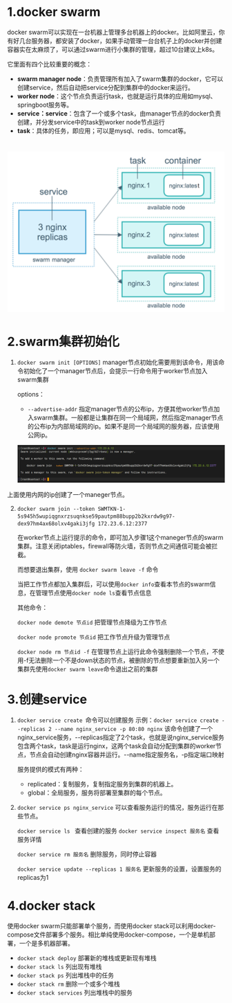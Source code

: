 # 1.docker swarm

docker swarm可以实现在一台机器上管理多台机器上的docker。比如阿里云，你有好几台服务器，都安装了docker，如果手动管理一台台机子上的docker并创建容器实在太麻烦了，可以通过swarm进行小集群的管理，超过10台建议上k8s。

它里面有四个比较重要的概念：

- **swarm manager node**：负责管理所有加入了swarm集群的docker，它可以创建service，然后自动把service分配到集群中的docker来运行。
- **worker node**：这个节点负责运行task，也就是运行具体的应用如mysql、springboot服务等。
- **service：service**：包含了一个或多个task，由manager节点的docker负责创建，并分发service中的task到worker node节点运行
- **task**：具体的任务，即应用；可以是mysql、redis、tomcat等。

# <img src="images/image-20230410171921896.png" alt="image-20230410171921896"  />

# 2.swarm集群初始化

1. `docker swarm init [OPTIONS]` manager节点初始化需要用到该命令，用该命令初始化了一个manager节点后，会提示一行命令用于worker节点加入swarm集群

    options：

    - `--advertise-addr` 指定manager节点的公布ip，方便其他worker节点加入swarm集群。一般都是让集群在同一个局域网，然后指定manager节点的公布ip为内部局域网的ip。如果不是同一个局域网的服务器，应该使用公网ip。

    ![image-20230410174245321](images/image-20230410174245321.png)

上面使用内网的ip创建了一个maneger节点。

2. `docker swarm join --token SWMTKN-1-5s945h5wupiqgnxrzsuqnkse59pautpm88bupp2b2kxrdw9g97-dex97hm4ax68olxv4gaki3jfg 172.23.6.12:2377` 

    在worker节点上运行提示的命令，即可加入步骤1这个maneger节点的swarm集群。注意关闭iptables，firewall等防火墙，否则节点之间通信可能会被拦截。

    而想要退出集群，使用 `docker swarm leave -f` 命令

    当把工作节点都加入集群后，可以使用`docker info`查看本节点的swarm信息，在管理节点使用`docker node ls`查看节点信息

    其他命令：

    `docker node demote 节点id` 把管理节点降级为工作节点

    `docker node promote 节点id` 把工作节点升级为管理节点

    `docker node rm 节点id -f` 在管理节点上运行此命令强制删除一个节点，不使用-f无法删除一个不是down状态的节点，被删除的节点想要重新加入另一个集群先使用`docker swarm leave`命令退出之前的集群

    

# 3.创建service

1. `docker service create `命令可以创建服务
    示例：`docker service create --replicas 2 --name nginx_service -p 80:80 nginx`
    该命令创建了一个nginx_service服务，--replicas指定了2个task，也就是说nginx_service服务包含两个task，task是运行nginx，这两个task会自动分配到集群的worker节点，节点会自动创建nginx容器并运行。--name指定服务名，-p指定端口映射

    服务提供的模式有两种：
    
    - replicated：复制服务，复制指定服务到集群的机器上。
    - global：全局服务，服务将部署至集群的每个节点。
    
2. `docker service ps nginx_service` 可以查看服务运行的情况，服务运行在那些节点。

    `docker service ls ` 查看创建的服务
    `docker service inspect 服务名` 查看服务详情

    `docker service rm 服务名` 删除服务，同时停止容器

    `docker service update --replicas 1 服务名` 更新服务的设置，设置服务的replicas为1

# 4.docker stack

使用docker swarm只能部署单个服务，而使用docker stack可以利用docker-compose文件部署多个服务。相比单纯使用docker-compose，一个是单机部署，一个是多机器部署。

- `docker stack deploy` 部署新的堆栈或更新现有堆栈
- `docker stack ls` 列出现有堆栈
- `docker stack ps` 列出堆栈中的任务
- `docker stack rm` 删除一个或多个堆栈
- `docker stack services` 列出堆栈中的服务







